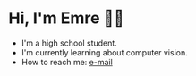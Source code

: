 # Hi, I'm Emre 👋🏼
- I'm a high school student.
- I'm currently learning about computer vision.
- How to reach me: [e-mail](mailto:dev.emre@skiff.com)
